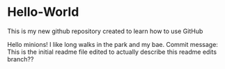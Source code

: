 # Hello-World
This is my new github repository created to learn how to use GitHub

Hello minions!
I like long walks in the park and my bae.
Commit message: This is the initial readme file edited to actually describe this readme edits branch??
